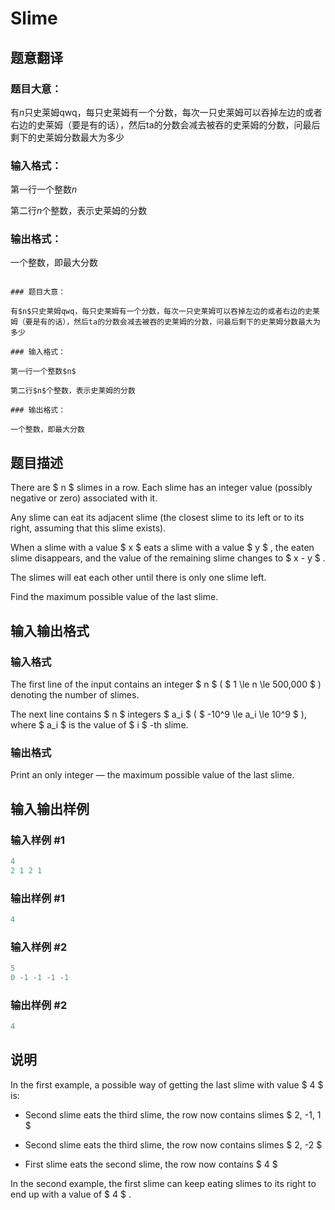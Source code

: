 # Slime

## 题意翻译

### 题目大意：

有$n$只史莱姆qwq，每只史莱姆有一个分数，每次一只史莱姆可以吞掉左边的或者右边的史莱姆（要是有的话），然后ta的分数会减去被吞的史莱姆的分数，问最后剩下的史莱姆分数最大为多少

### 输入格式：

第一行一个整数$n$

第二行$n$个整数，表示史莱姆的分数

### 输出格式：

一个整数，即最大分数

```

### 题目大意：

有$n$只史莱姆qwq，每只史莱姆有一个分数，每次一只史莱姆可以吞掉左边的或者右边的史莱姆（要是有的话），然后ta的分数会减去被吞的史莱姆的分数，问最后剩下的史莱姆分数最大为多少

### 输入格式：

第一行一个整数$n$

第二行$n$个整数，表示史莱姆的分数

### 输出格式：

一个整数，即最大分数

```

## 题目描述

There are $ n $ slimes in a row. Each slime has an integer value (possibly negative or zero) associated with it.

Any slime can eat its adjacent slime (the closest slime to its left or to its right, assuming that this slime exists).

When a slime with a value $ x $ eats a slime with a value $ y $ , the eaten slime disappears, and the value of the remaining slime changes to $ x - y $ .

The slimes will eat each other until there is only one slime left.

Find the maximum possible value of the last slime.

## 输入输出格式

### 输入格式

The first line of the input contains an integer $ n $ ( $ 1 \le n \le 500\,000 $ ) denoting the number of slimes.

The next line contains $ n $ integers $ a_i $ ( $ -10^9 \le a_i \le 10^9 $ ), where $ a_i $ is the value of $ i $ -th slime.

### 输出格式

Print an only integer — the maximum possible value of the last slime.

## 输入输出样例

### 输入样例 #1

```cpp
4
2 1 2 1

```
### 输出样例 #1

```cpp
4
```


### 输入样例 #2

```cpp
5
0 -1 -1 -1 -1

```
### 输出样例 #2

```cpp
4
```


## 说明

In the first example, a possible way of getting the last slime with value $ 4 $ is:

- Second slime eats the third slime, the row now contains slimes $ 2, -1, 1 $

- Second slime eats the third slime, the row now contains slimes $ 2, -2 $

- First slime eats the second slime, the row now contains $ 4 $

In the second example, the first slime can keep eating slimes to its right to end up with a value of $ 4 $ .

